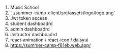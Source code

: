 1. Music School
2. '../summer-camp-client/src/assets/logo/logo.png'
3. Jwt token access
4. student dashboadrd
5. admin dashboadrd
6. instructor dashboadrd
7. react-animation / react-icon / daisyui
8. https://summer-camp-f81eb.web.app/